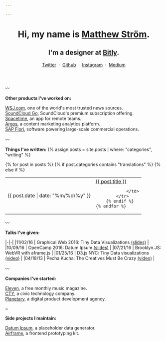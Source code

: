 ```yaml
---

---
```


<header class="l--mar-btm-m h-card">
    <h1 class="t--size-xxl t--family-serif t--leading-small t--tracking-tight t--weight-bold">
Hi, my name is <a href="https://matthewstrom.com" class="u-url" rel="me">Matthew Ström</a>.
    </h1>
    <h2 class="t--size-xl t--tracking-tight t--family-serif">
I'm a designer at <a href="https://bit.ly" target="_blank">Bitly</a>.</h2>

<div class="l--mar-top-s">
<a href="https://twitter.com/ilikescience" rel="me" target="_blank">Twitter</a>
<span>&nbsp;·&nbsp;</span>
<a href="https://github.com/ilikescience" rel="me" target="_blank">Github</a>
<span>&nbsp;·&nbsp;</span>
<a href="https://instagram.com/ilikescience" rel="me" target="_blank">Instagram</a>
<span>&nbsp;·&nbsp;</span>
<a href="https://medium.com/@ilikescience" rel="me" target="_blank">Medium</a>
</div>
</header>

〰

**Other products I've worked on:**

[WSJ.com](https://wsj.com), one of the world's most trusted news sources.  
[SoundCloud Go](https://soundcloud.com/go), SoundCloud's premium subscription offering.  
[Spacetime](/projects/spacetime), an app for remote teams.  
[Argos](/projects/argos), a content marketing analytics platform.  
[SAP Fiori](/projects/sap), software powering large-scale commercial operations.  
	
〰

**Things I've written:**
{% assign posts = site.posts | where: "categories", "writing" %}

<table>
    {% for post in posts %}
        {% if post.categories contains "translations" %}
        {% else if %}
            <tr>
                <td>
                    <span class="c--gray l--mar-right-s">{{ post.date | date: "%m/%d/%y" }}</span>
                </td>
                <td>
                    <a href="{{ post.url }}"> {{ post.title }} </a>

                </td>
            </tr>
        {% endif %}
    {% endfor %}
</table>

〰

**Talks I've given:**

|-|-|
|<span class="c--gray l--mar-right-s">11/02/16</span> | Graphical Web 2016: Tiny Data Visualizations [(slides)](slides.com/matthewstrom/tinycharts) |
|<span class="c--gray l--mar-right-s">10/09/16</span> | OpenCamp 2016: Datum Ipsum [(slides)](http://slides.com/matthewstrom/datumipsum) |
|<span class="c--gray l--mar-right-s">07/21/16</span> | Brooklyn.JS: WebVR with aframe.js |
|<span class="c--gray l--mar-right-s">01/25/16</span> | D3.js NYC: Tiny Data visualizations [(video)](https://www.youtube.com/watch?v=Gtlb8VIszrU) |
|<span class="c--gray l--mar-right-s">04/18/13</span> | Pecha Kucha: The Creatives Must Be Crazy [(video)](https://www.youtube.com/watch?v=xpb_0Tadu6g) |

〰

**Companies I've started:**

[Eleven](/companies/eleven), a free monthly music magazine.<br/>
[CTY](/companies/cty), a civic technology company.<br/>
[Planetary](https://planetary.io), a digital product development agency.<br/>

~

**Side projects I maintain:**

[Datum Ipsum](http://datumipsum.com), a placeholder data generator.<br/>
[Airframe](https://planetary.github.io/airframe), a frontend prototyping kit.<br/>
